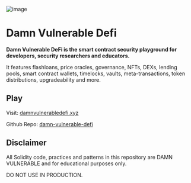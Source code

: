 ![image](https://github.com/user-attachments/assets/8782816e-f422-4fb5-90c6-18c6700e946a)


# Damn Vulnerable Defi
**Damn Vulnerable DeFi is the smart contract security playground for developers, security researchers and educators.**

It features flashloans, price oracles, governance, NFTs, DEXs, lending pools, smart contract wallets, timelocks, vaults, meta-transactions, token distributions, upgradeability and more.

## Play

Visit: [damnvulnerabledefi.xyz](https://damnvulnerabledefi.xyz)

Github Repo: [damn-vulnerable-defi](https://github.com/theredguild/damn-vulnerable-defi)

## Disclaimer

All Solidity code, practices and patterns in this repository are DAMN VULNERABLE and for educational purposes only.

DO NOT USE IN PRODUCTION.

